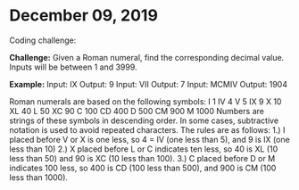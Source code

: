 # December 09, 2019
Coding challenge: 

**Challenge:** Given a Roman numeral, find the corresponding decimal value. Inputs will be between 1 and 3999.


**Example:**
Input: IX
Output: 9
Input: VII
Output: 7
Input: MCMIV
Output: 1904


Roman numerals are based on the following symbols:
I     1
IV    4
V     5
IX    9
X     10
XL    40
L     50
XC    90
C     100
CD    400
D     500
CM    900
M     1000
Numbers are strings of these symbols in descending order. In some cases, subtractive notation is used to avoid repeated characters. The rules are as follows:
1.) I placed before V or X is one less, so 4 = IV (one less than 5), and 9 is IX (one less than 10)
2.) X placed before L or C indicates ten less, so 40 is XL (10 less than 50) and 90 is XC (10 less than 100).
3.) C placed before D or M indicates 100 less, so 400 is CD (100 less than 500), and 900 is CM (100 less than 1000).